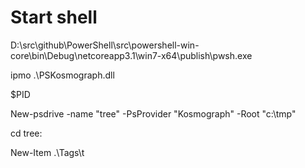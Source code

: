 ﻿# Start shell

D:\src\github\PowerShell\src\powershell-win-core\bin\Debug\netcoreapp3.1\win7-x64\publish\pwsh.exe

ipmo .\PSKosmograph.dll

$PID

New-psdrive -name "tree" -PsProvider "Kosmograph" -Root "c:\tmp"

cd tree:

New-Item .\Tags\t
